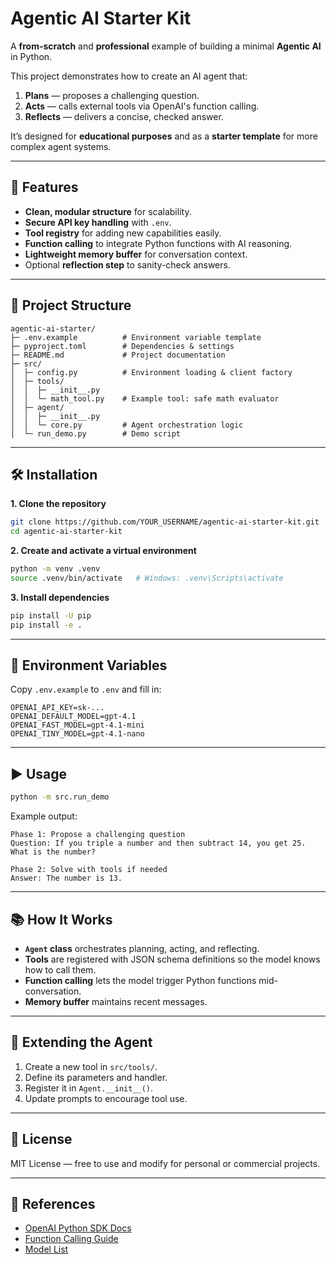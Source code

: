 # Agentic AI Starter Kit

A **from-scratch** and **professional** example of building a minimal **Agentic AI** in Python.

This project demonstrates how to create an AI agent that:
1. **Plans** — proposes a challenging question.
2. **Acts** — calls external tools via OpenAI's function calling.
3. **Reflects** — delivers a concise, checked answer.

It’s designed for **educational purposes** and as a **starter template** for more complex agent systems.

---

## 🚀 Features
- **Clean, modular structure** for scalability.
- **Secure API key handling** with `.env`.
- **Tool registry** for adding new capabilities easily.
- **Function calling** to integrate Python functions with AI reasoning.
- **Lightweight memory buffer** for conversation context.
- Optional **reflection step** to sanity-check answers.

---

## 📂 Project Structure
```
agentic-ai-starter/
├─ .env.example          # Environment variable template
├─ pyproject.toml        # Dependencies & settings
├─ README.md             # Project documentation
├─ src/
│  ├─ config.py          # Environment loading & client factory
│  ├─ tools/
│  │  ├─ __init__.py
│  │  └─ math_tool.py    # Example tool: safe math evaluator
│  ├─ agent/
│  │  ├─ __init__.py
│  │  └─ core.py         # Agent orchestration logic
│  └─ run_demo.py        # Demo script
```

---

## 🛠 Installation

**1. Clone the repository**
```bash
git clone https://github.com/YOUR_USERNAME/agentic-ai-starter-kit.git
cd agentic-ai-starter-kit
```

**2. Create and activate a virtual environment**
```bash
python -m venv .venv
source .venv/bin/activate   # Windows: .venv\Scripts\activate
```

**3. Install dependencies**
```bash
pip install -U pip
pip install -e .
```

---

## 🔑 Environment Variables

Copy `.env.example` to `.env` and fill in:
```
OPENAI_API_KEY=sk-...
OPENAI_DEFAULT_MODEL=gpt-4.1
OPENAI_FAST_MODEL=gpt-4.1-mini
OPENAI_TINY_MODEL=gpt-4.1-nano
```

---

## ▶️ Usage
```bash
python -m src.run_demo
```

Example output:
```
Phase 1: Propose a challenging question
Question: If you triple a number and then subtract 14, you get 25. What is the number?

Phase 2: Solve with tools if needed
Answer: The number is 13.
```

---

## 📚 How It Works
- **`Agent` class** orchestrates planning, acting, and reflecting.
- **Tools** are registered with JSON schema definitions so the model knows how to call them.
- **Function calling** lets the model trigger Python functions mid-conversation.
- **Memory buffer** maintains recent messages.

---

## 🧩 Extending the Agent
1. Create a new tool in `src/tools/`.
2. Define its parameters and handler.
3. Register it in `Agent.__init__()`.
4. Update prompts to encourage tool use.

---

## 📄 License
MIT License — free to use and modify for personal or commercial projects.

---

## 📌 References
- [OpenAI Python SDK Docs](https://platform.openai.com/docs/)
- [Function Calling Guide](https://platform.openai.com/docs/guides/function-calling)
- [Model List](https://platform.openai.com/docs/models)
